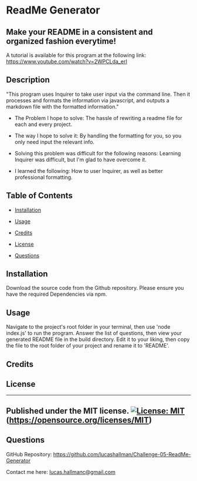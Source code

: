 # ReadMe Generator

## Make your README in a consistent and organized fashion everytime!

A tutorial is available for this program at the following link: https://www.youtube.com/watch?v=2WPCLda_erI

## Description

"This program uses Inquirer to take user input via the command line. Then it processes and formats the information via javascript, and outputs a markdown file with the formatted information."



- The Problem I hope to solve: The hassle of rewriting a readme file for each and every project.

- The way I hope to solve it: By handling the formatting for you, so you only need input the relevant info.

- Solving this problem was difficult for the following reasons: Learning Inquirer was difficult, but I'm glad to have overcome it.

- I learned the following: How to user Inquirer, as well as better professional formatting.



## Table of Contents



- [Installation](#installation)

- [Usage](#usage)

- [Credits](#credits)

- [License](#license)

- [Questions](#questions)



## Installation



Download the source code from the Github repository. Please ensure you have the required Dependencies via npm.



## Usage



Navigate to the project's root folder in your terminal, then use 'node index.js' to run the program. Answer the list of questions, then view your generated README file in the build directory.  Edit it to your liking, then copy the file to the root folder of your project and rename it to 'README'.



## Credits



## License
 ----------------------
 Published under the MIT license.
 [![License: MIT](https://img.shields.io/badge/License-MIT-yellow.svg)](https://opensource.org/licenses/MIT)
 (https://opensource.org/licenses/MIT)
 ----------------------

## Questions



GitHub Repository: https://github.com/lucashallman/Challenge-05-ReadMe-Generator



Contact me here: lucas.hallmanc@gmail.com

